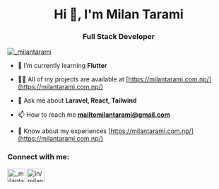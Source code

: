 <h1 align="center">Hi 👋, I'm Milan Tarami</h1>
<h3 align="center">Full Stack Developer</h3>

<p align="left"> <a href="https://twitter.com/_milantarami" target="blank"><img src="https://img.shields.io/twitter/follow/_milantarami?logo=twitter&style=for-the-badge" alt="_milantarami" /></a> </p>

- 🌱 I’m currently learning **Flutter**

- 👨‍💻 All of my projects are available at [https://milantarami.com.np/](https://milantarami.com.np/)

- 💬 Ask me about **Laravel, React, Tailwind**

- 📫 How to reach me **mailtomilantarami@gmail.com**

- 📄 Know about my experiences [https://milantarami.com.np/](https://milantarami.com.np/)

<h3 align="left">Connect with me:</h3>
<p align="left">
<a href="https://twitter.com/_milantarami" target="blank"><img align="center" src="https://raw.githubusercontent.com/rahuldkjain/github-profile-readme-generator/master/src/images/icons/Social/twitter.svg" alt="_milantarami" height="30" width="40" /></a>
<a href="https://linkedin.com/in/in/milan-tarami-40517215b" target="blank"><img align="center" src="https://raw.githubusercontent.com/rahuldkjain/github-profile-readme-generator/master/src/images/icons/Social/linked-in-alt.svg" alt="in/milan-tarami-40517215b" height="30" width="40" /></a>
</p>

